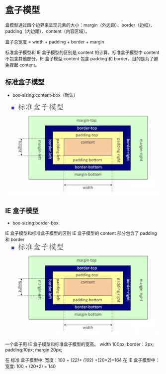 # 盒子模型

盒模型通过四个边界来呈现元素的大小：margin（外边距）、border（边框）、padding（内边距）、content（内容区域）。

盒子总宽度 = width + padding + border + margin

标准盒子模型和 IE 盒子模型的区别是 content 的计算，标准盒子模型中 content 不包含其他部分，IE 盒子模型 content 包含 padding 和 border，目的是为了避免撑起 content。

## 标准盒子模型

- box-sizing:content-box（默认）

![WX20201103-193946@2x.png  ](../../images/WX20201103-193946@2x.png)

## IE 盒子模型

- box-sizing:border-box

IE 盒子模型和标准盒子模型的区别
IE 盒子模型的 content 部分包含了 padding 和 border
![WX20201103-193946@2x.png  ](../../images/WX20201103-193946@2x.png)

一个盒子用 IE 盒子模型和标准盒子模型的宽高。
width 100px;
border：2px;
padding:10px;
margin:20px;

在 标准 盒子模型中: 宽度：100 + (2*2)+ (10*2) +(20\*2)=164
在 IE 盒子模型中： 宽度: 100 + (20\*2) = 140
